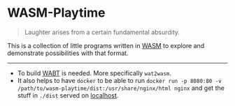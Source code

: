 # WASM-Playtime

> Laughter arises from a certain fundamental absurdity.

This is a collection of little programs written in [WASM](https://webassembly.org/) to explore and demonstrate possibilities with that format.

---

* To build [WABT](https://github.com/WebAssembly/wabt) is needed. More specifically `wat2wasm`.
* It also helps to have `docker` to be able to run `docker run -p 8080:80 -v /path/to/wasm-playtime/dist:/usr/share/nginx/html nginx` and get the stuff in `./dist` served on [localhost](http://localhost:8080).
